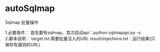 # autoSqlmap
Sqlmap 批量操作

1.必要条件：
  首先要有sqlmap，其次启动api：python sqlmapapi.py -s <br>
2.脚本说明：
  target.txt:需要批量注入的URL
  result/injections.txt：运行结果(只保存有漏洞的URL)
